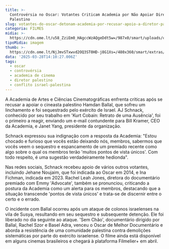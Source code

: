 ```yaml
---
title: >-
  Controvérsia no Oscar: Votantes Criticam Academia por Não Apoiar Diretor
  Palestino
slug: votantes-do-oscar-detonam-academia-por-recusar-apoio-a-diretor-palestino
categoria: FILMES
midia: >-
  https://cdn.ome.lt/u58_ZziEm0_HAgccWzAQgeDdt5w=/987x0/smart/uploads/conteudo/fotos/OMELETE_CAPA_-_2025-03-28T103159.793.png
tipoMidia: imagem
thumb: >-
  https://cdn.ome.lt/NjJmvSTxwvd2OQ3ST0HD-j8G1Xs=/480x360/smart/extras/conteudos/omelete_THUMB_-_2025-03-28T103148.227.png
data: '2025-03-28T14:10:27.006Z'
tags:
  - oscar
  - controvérsia
  - academia de cinema
  - diretor palestino
  - conflito israel-palestina
---
```


A Academia de Artes e Ciências Cinematográficas enfrenta críticas após se recusar a apoiar o cineasta palestino Hamdan Ballal, que sofreu um linchamento e foi sequestrado pelo exército de Israel. AJ Schnack, conhecido por seu trabalho em 'Kurt Cobain: Retrato de uma Ausência', foi o primeiro a reagir, enviando um e-mail contundente para Bill Kramer, CEO da Academia, e Janet Yang, presidente da organização.

Schnack expressou sua indignação com a resposta da Academia: "Estou chocado e furioso que vocês estão deixando nós, membros, sabermos que vocês veem o sequestro e espancamento de um premiado recente como algo sobre o qual os membros terão 'muitos pontos de vista únicos'. Com todo respeito, é uma sugestão verdadeiramente hedionda".

Nas redes sociais, Schnack recebeu apoio de vários outros votantes, incluindo Jehane Noujaim, que foi indicada ao Oscar em 2014, e Ina Fichman, indicada em 2023. Rachel Leah Jones, diretora do documentário premiado com Emmy 'Advocate', também se pronunciou, criticando a postura da Academia como um alerta para os membros, destacando que a situação transcende 'pontos de vista únicos' e trata-se de discernir entre o certo e o errado.

O incidente com Ballal ocorreu após um ataque de colonos israelenses na vila de Susya, resultando em seu sequestro e subsequente detenção. Ele foi liberado no dia seguinte ao ataque. 'Sem Chão', documentário dirigido por Ballal, Rachel Szor e Basel Adra, venceu o Oscar de Melhor Documentário e aborda a resistência de uma comunidade palestina contra demolições sistemáticas por parte do exército israelense. O filme ainda está disponível em alguns cinemas brasileiros e chegará à plataforma Filmelier+ em abril.
